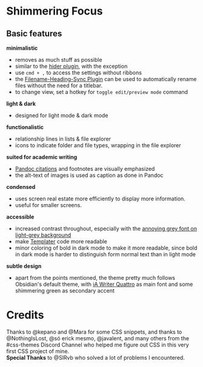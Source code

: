 # Shimmering Focus

## Basic features
**minimalistic**
- removes as much stuff as possible
- similar to the [hider plugin](https://github.com/kepano/obsidian-hider), with the exception 
- use `cmd + ,` to access the settings without ribbons
- the [Filename-Heading-Sync Plugin](https://github.com/dvcrn/obsidian-filename-heading-sync) can be used to automatically rename files without the need for a titlebar.
- to change view, set a hotkey for `toggle edit/preview mode` command

**light & dark**
- designed for light mode & dark mode

**functionalistic**
- relationship lines in lists & file explorer
- icons to indicate folder and file types, wrapping in the file explorer

**suited for academic writing**
- [Pandoc citations](https://pandoc.org/MANUAL.html#citations-in-note-styles) and footnotes are visually emphasized
- the alt-text of images is used as caption as done in Pandoc

**condensed**
- uses screen real estate more efficiently to display more information. 
- useful for smaller screens.

**accessible**
- increased contrast throughout, especially with the [annoying grey font on light-grey background](https://forum.obsidian.md/t/enhance-default-color-contrast-of-the-icons/23045/3)
- make [Templater](https://github.com/SilentVoid13/Templater) code more readable
- minor coloring of bold in dark mode to make it more readable, since bold in dark mode is harder to distinguish form normal text than  in light mode

**subtle design**  
- apart from the points mentioned, the theme pretty much follows Obsidian's default theme, with [iA Writer Quattro](https://github.com/iaolo/iA-Fonts/tree/master/iA%20Writer%20Quattro) as main font and some shimmering green as secondary accent

# Credits
Thanks to @kepano and @Mara for some CSS snippets, and thanks to @NothingIsLost, @só erick mesmo, @javalent, and many others from the #css-themes Discord Channel who helped me figure out CSS in this very first CSS project of mine.  
**Special Thanks** to @SlRvb who solved a lot of problems I encountered.
